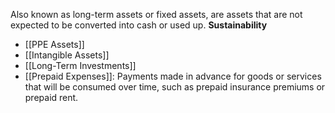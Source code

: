 Also known as long-term assets or fixed assets, are assets that are not expected to be converted into cash or used up.
**Sustainability**

- [[PPE Assets]]
- [[Intangible Assets]]
- [[Long-Term Investments]]
- [[Prepaid Expenses]]: Payments made in advance for goods or services that will be consumed over time, such as prepaid insurance premiums or prepaid rent.